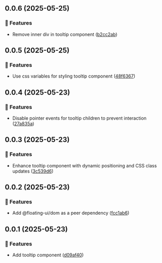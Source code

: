 ## 0.0.6 (2025-05-25)

### 🚀 Features

- Remove inner div in tooltip component ([b2cc2ab](https://github.com/bastienmoulia/ngx-overlay/commit/b2cc2ab))

## 0.0.5 (2025-05-25)

### 🚀 Features

- Use css variables for styling tooltip component ([48f6367](https://github.com/bastienmoulia/ngx-overlay/commit/48f6367))

## 0.0.4 (2025-05-23)

### 🚀 Features

- Disable pointer events for tooltip children to prevent interaction ([27a835a](https://github.com/bastienmoulia/ngx-overlay/commit/27a835a))

## 0.0.3 (2025-05-23)

### 🚀 Features

- Enhance tooltip component with dynamic positioning and CSS class updates ([3c539d6](https://github.com/bastienmoulia/ngx-overlay/commit/3c539d6))

## 0.0.2 (2025-05-23)

### 🚀 Features

- Add @floating-ui/dom as a peer dependency ([fcc1ab6](https://github.com/bastienmoulia/ngx-overlay/commit/fcc1ab6))

## 0.0.1 (2025-05-23)

### 🚀 Features

- Add tooltip component ([d09af40](https://github.com/bastienmoulia/ngx-overlay/commit/d09af40))
